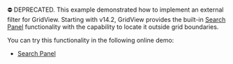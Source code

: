 ⛔ DEPRECATED. This example demonstrated how to implement an external filter for GridView. Starting with v14.2, GridView provides the built-in <a href="https://docs.devexpress.com/AspNet/17651/components/grid-view/concepts/filter-data/search-panel">Search Panel</a> functionality with the capability to locate it outside grid boundaries.

You can try this functionality in the following online demo:

- <a href="https://demos.devexpress.com/MVCxGridViewDemos/Filtering/SearchPanel">Search Panel</a>